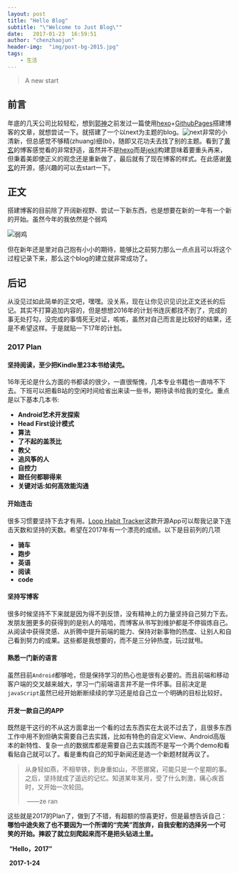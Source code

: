 ```yaml
---
layout: post
title: "Hello Blog"
subtitle: "\"Welcome to Just Blog\""
date:   2017-01-23  16:59:51
author: "chenzhaojun"
header-img:  "img/post-bg-2015.jpg"
tags:
    - 生活
---
```


> A new start



## 前言

年底的几天公司比较轻松，想到[郭神](http://my.csdn.net/sinyu890807)之前发过一篇使用[hexo](https://hexo.io/)+[GithubPages](https://pages.github.com/)搭建博客的文章，就想尝试一下。就搭建了一个以next为主题的blog。![next](http://7xrz9n.com1.z0.glb.clouddn.com/hexo31.png)非常的小清新，但总感觉不够精(zhuang)细(bi)，随即又花功夫去找了别的主题。看到了[黄玄](https://huangxuan.me/)的博客感觉看的非常舒适，虽然并不是[hexo](https://hexo.io/)而是[jekll](http://jekyll.com.cn/)构建意味着要重头再来，但秉着美即使正义的观念还是重新做了，最后就有了现在博客的样式。在此感谢[黄玄](https://huangxuan.me/)的开源，感兴趣的可以去start一下。



## 正文

搭建博客的目前除了开阔新视野、尝试一下新东西，也是想要在新的一年有一个新的开始。虽然今年的我依然是个弱鸡

![弱鸡](http://p1.bpimg.com/4851/6ed7eeb047a4910b.jpg)

但在新年还是里对自己抱有小小的期待，能够比之前努力那么一点点且可以将这个过程记录下来，那么这个blog的建立就非常成功了。



## 后记

从没见过如此简单的正文吧，嘿嘿。没关系，现在让你见识见识比正文还长的后记。其实不打算追加内容的，但是想想2016年的计划书连灰都找不到了，完成的事无处打勾，没完成的事情死无对证，咳咳，虽然对自己而言是比较好的结果，还是不希望这样。于是就贴一下17年的计划。

### 2017 Plan



#### 坚持阅读，至少把Kindle里23本书给读完。

16年无论是什么方面的书都读的很少，一直很惭愧，几本专业书籍也一直啃不下去。下班可以把看B站的空闲时间给省出来读一些书，期待读书给我的变化。重点是以下基本几本书:

- **Android艺术开发探索**
- **Head First设计模式**
- **算法**
- **了不起的盖茨比**
- **教父**
- **追风筝的人**
- **自控力**
- **跟任何都聊得来**
- **关键对话:如何高效能沟通**

#### 开始连击

很多习惯要坚持下去才有用。[Loop Habit Tracker](https://github.com/iSoron/uhabits)这款开源App可以帮我记录下连击天数和坚持的天数。希望在2017年有一个漂亮的成绩。以下是目前列的几项

- **骑车**
- **跑步**
- **英语**
- **阅读**
- **code**


####  坚持写博客

很多时候坚持不下来就是因为得不到反馈，没有精神上的力量坚持自己努力下去。发朋友圈更多的获得到的是别人的嘻哈，而博客从书写到维护都是不停锻炼自己。从阅读中获得灵感、从折腾中提升前端的能力、保持对新事物的热度、让别人和自己看到努力的成果。这些都是我想要的，而不是三分钟热度，玩过就甩。

#### 熟悉一门新的语言

虽然目前`Android`都够呛，但是保持学习的热心也是很有必要的。而且前端和移动客户端的交叉越来越大，学习一门前端语言并不是一件坏事。目前决定是`javaScript`虽然已经开始断断续续的学习还是给自己立一个明确的目标比较好。

#### 开发一款自己的APP

既然是干这行的不从这方面拿出一个看的过去东西实在太说不过去了，且很多东西工作中用不到但确实需要自己去实践，比如有特色的自定义View、Android高版本的新特性、复杂一点的数据库都是需要自己去实践而不是写一个两个demo和看看贴自己就可以了。看是重构自己的知乎新闻还是选一个新题材就再议了。

> 从身轻如燕，不相举铁，到身重如山，不愿挪窝，可能只是一个星期的事。之后，坚持就成了遥远的记忆。知道某年某月，受了什么刺激，痛心疾首时，又开始一次轮回。
>
> ​																		——ze ran

这些就是2017的Plan了，做到了不错，有超额的惊喜更好，但是最想告诉自己：**哪怕中途失败了也不要因为一个所谓的“完美”而放弃，自我安慰的选择另一个可笑的开始。摔跤了就立刻爬起来而不是把头钻进土里。**

​																			 **“Hello，2017”**

​																		           **2017-1-24**